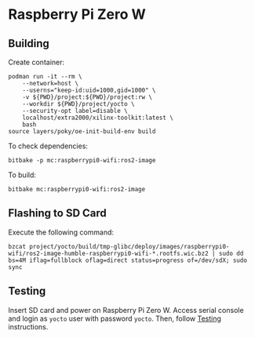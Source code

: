 # Raspberry Pi Zero W


## Building

Create container:
```
podman run -it --rm \
    --network=host \
    --userns="keep-id:uid=1000,gid=1000" \
    -v ${PWD}/project:${PWD}/project:rw \
    --workdir ${PWD}/project/yocto \
    --security-opt label=disable \
    localhost/extra2000/xilinx-toolkit:latest \
    bash
source layers/poky/oe-init-build-env build
```

To check dependencies:
```
bitbake -p mc:raspberrypi0-wifi:ros2-image
```

To build:
```
bitbake mc:raspberrypi0-wifi:ros2-image
```


## Flashing to SD Card

Execute the following command:
```
bzcat project/yocto/build/tmp-glibc/deploy/images/raspberrypi0-wifi/ros2-image-humble-raspberrypi0-wifi-*.rootfs.wic.bz2 | sudo dd bs=4M iflag=fullblock oflag=direct status=progress of=/dev/sdX; sudo sync
```


## Testing

Insert SD card and power on Raspberry Pi Zero W. Access serial console and login as `yocto` user with password `yocto`. Then, follow [Testing](../common/testing.md) instructions.
